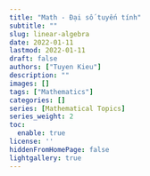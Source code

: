 ```yaml
---
title: "Math - Đại số tuyến tính"
subtitle: ""
slug: linear-algebra
date: 2022-01-11
lastmod: 2022-01-11
draft: false
authors: ["Tuyen Kieu"]
description: ""
images: []
tags: ["Mathematics"]
categories: []
series: [Mathematical Topics]
series_weight: 2
toc:
  enable: true
license: ''  
hiddenFromHomePage: false
lightgallery: true
---
```


<!--more-->